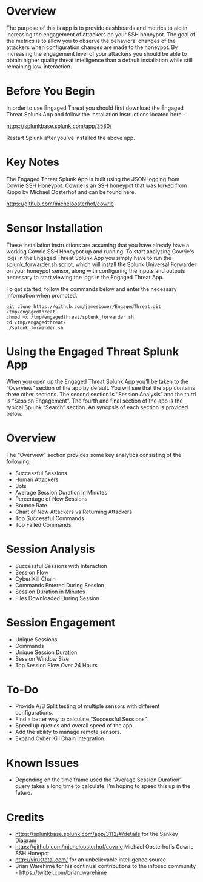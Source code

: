 # Overview
The purpose of this is app is to provide dashboards and metrics to aid in increasing the engagement of attackers on your SSH honeypot. The goal of the metrics is to allow you to observe the behavioral changes of the attackers when configuration changes are made to the honeypot. By increasing the engagement level of your attackers you should be able to obtain higher quality threat intelligence than a default installation while still remaining low-interaction.

# Before You Begin
In order to use Engaged Threat you should first download the Engaged Threat Splunk App and follow the installation instructions located here - 

https://splunkbase.splunk.com/app/3580/

Restart Splunk after you’ve installed the above app.

# Key Notes
The Engaged Threat Splunk App is built using the JSON logging from Cowrie SSH Honeypot. Cowrie is an SSH honeypot that was forked from Kippo by Michael Oosterhof and can be found here.

https://github.com/micheloosterhof/cowrie

# Sensor Installation
These installation instructions are assuming that you have already have a working Cowrie SSH Honeypot up and running. To start analyzing Cowrie's logs in the Engaged Threat Splunk App you simply have to run the splunk_forwarder.sh script, which will install the Splunk Universal Forwarder on your honeypot sensor, along with configuring the inputs and outputs necessary to start viewing the logs in the Engaged Threat App.

To get started, follow the commands below and enter the necessary information when prompted.

<pre><code>git clone https://github.com/jamesbower/EngagedThreat.git /tmp/engagedthreat
chmod +x /tmp/engagedthreat/splunk_forwarder.sh
cd /tmp/engagedthreat/
./splunk_forwarder.sh</code></pre>

# Using the Engaged Threat Splunk App
When you open up the Engaged Threat Splunk App you’ll be taken to the “Overview” section of the app by default. You will see that the app contains three other sections. The second section is “Session Analysis” and the third is “Session Engagement”. The fourth and final section of the app is the typical Splunk “Search” section. An synopsis of each section is provided below.

# Overview
The “Overview” section provides some key analytics consisting of the following.

* Successful Sessions
* Human Attackers
* Bots
* Average Session Duration in Minutes
* Percentage of New Sessions 
* Bounce Rate
* Chart of New Attackers vs Returning Attackers
* Top Successful Commands
* Top Failed Commands

# Session Analysis
* Successful Sessions with Interaction
* Session Flow
* Cyber Kill Chain
* Commands Entered During Session
* Session Duration in Minutes
* Files Downloaded During Session

# Session Engagement
* Unique Sessions
* Commands
* Unique Session Duration
* Session Window Size
* Top Session Flow Over 24 Hours

# To-Do
* Provide A/B Split testing of multiple sensors with different configurations.
* Find a better way to calculate “Successful Sessions”.
* Speed up queries and overall speed of the app.
* Add the ability to manage remote sensors.
* Expand Cyber Kill Chain integration.

# Known Issues
* Depending on the time frame used the “Average Session Duration” query takes a long time to calculate. I’m hoping to speed this up in the future.

# Credits
* https://splunkbase.splunk.com/app/3112/#/details for the Sankey Diagram
* https://github.com/micheloosterhof/cowrie Michael Oosterhof’s Cowrie SSH Honepot
* http://virustotal.com/ for an unbelievable intelligence source
* Brian Warehime for his continual contributions to the infosec community - https://twitter.com/brian_warehime
